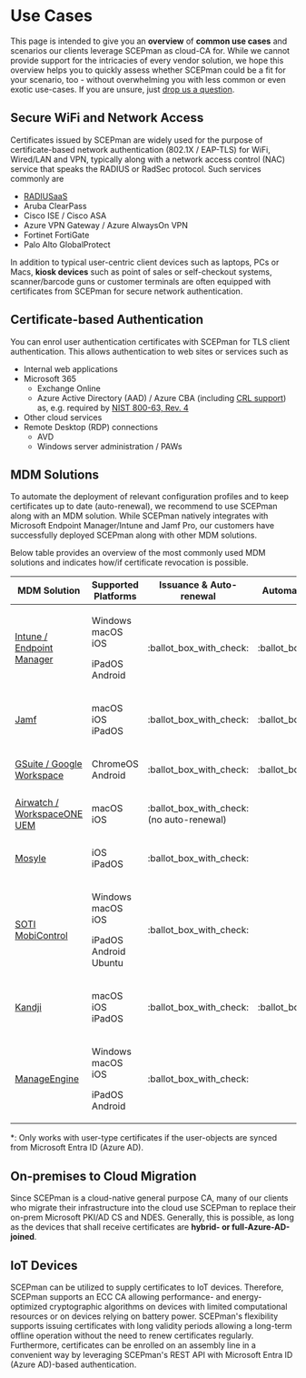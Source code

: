 # Use Cases

This page is intended to give you an **overview** of **common use cases** and scenarios our clients leverage SCEPman as cloud-CA for. While we cannot provide support for the intricacies of every vendor solution, we hope this overview helps you to quickly assess whether SCEPman could be a fit for your scenario, too - without overwhelming you with less common or even exotic use-cases. If you are unsure, just [drop us a question](https://www.scepman.com/drop-a-question).

## Secure WiFi and Network Access

Certificates issued by SCEPman are widely used for the purpose of certificate-based network authentication (802.1X / EAP-TLS) for WiFi, Wired/LAN and VPN, typically along with a network access control (NAC) service that speaks the RADIUS or RadSec protocol. Such services commonly are

* [RADIUSaaS](https://www.radius-as-a-service.com/)
* Aruba ClearPass
* Cisco ISE / Cisco ASA
* Azure VPN Gateway / Azure AlwaysOn VPN
* Fortinet FortiGate
* Palo Alto GlobalProtect

In addition to typical user-centric client devices such as laptops, PCs or Macs, **kiosk devices** such as point of sales or self-checkout systems, scanner/barcode guns or customer terminals are often equipped with certificates from SCEPman for secure network authentication.

## Certificate-based Authentication

You can enrol user authentication certificates with SCEPman for TLS client authentication. This allows authentication to web sites or services such as

* Internal web applications
* Microsoft 365
  * Exchange Online
  * Azure Active Directory (AAD) / Azure CBA (including [CRL support](scepman-configuration/optional/application-settings/crl.md)) as, e.g. required by [NIST 800-63, Rev. 4](https://www.nist.gov/identity-access-management/roadmap-nist-special-publication-800-63-4-digital-identity-guidelines)
* Other cloud services
* Remote Desktop (RDP) connections
  * AVD
  * Windows server administration / PAWs

## MDM Solutions

To automate the deployment of relevant configuration profiles and to keep certificates up to date (auto-renewal), we recommend to use SCEPman along with an MDM solution. While SCEPman natively integrates with Microsoft Endpoint Manager/Intune and Jamf Pro, our customers have successfully deployed SCEPman along with other MDM solutions.

Below table provides an overview of the most commonly used MDM solutions and indicates how/if certificate revocation is possible.

| MDM Solution                                                                               | Supported Platforms                                              | Issuance & Auto-renewal                      | Automatic Revocation         | Manual Revocation                                                                  | Links                                                                                                                                                                                                                                                                                                                                                                    |
| ------------------------------------------------------------------------------------------ | ---------------------------------------------------------------- | -------------------------------------------- | ---------------------------- | ---------------------------------------------------------------------------------- | ------------------------------------------------------------------------------------------------------------------------------------------------------------------------------------------------------------------------------------------------------------------------------------------------------------------------------------------------------------------------ |
| <p><a href="certificate-deployment/microsoft-intune/">Intune /<br>Endpoint Manager</a></p> | <p>Windows<br>macOS<br>iOS</p><p>iPadOS<br>Android</p>           | :ballot\_box\_with\_check:                   | :ballot\_box\_with\_check:   | <p><span data-gb-custom-inline data-tag="emoji" data-code="2611">☑️</span><br></p> | [Microsoft Docs](https://docs.microsoft.com/en-us/mem/intune/protect/certificates-profile-scep)                                                                                                                                                                                                                                                                          |
| [Jamf](certificate-deployment/jamf/)                                                       | <p>macOS<br>iOS<br>iPadOS</p>                                    | :ballot\_box\_with\_check:                   | :ballot\_box\_with\_check:   | :ballot\_box\_with\_check:                                                         | [Jamf Technical Paper](https://docs.jamf.com/technical-papers/jamf-pro/scep-proxy/10.0.0/Introduction.html)                                                                                                                                                                                                                                                              |
| [GSuite / Google Workspace](certificate-deployment/static-certificates/)                   | <p>ChromeOS<br>Android</p>                                       | :ballot\_box\_with\_check:                   | :ballot\_box\_with\_check:\* | :ballot\_box\_with\_check:                                                         | [Google Support Docs](https://support.google.com/chrome/a/answer/11053129?hl=en)                                                                                                                                                                                                                                                                                         |
| [Airwatch / WorkspaceONE UEM](certificate-deployment/static-certificates/)                 | <p>macOS<br>iOS</p>                                              | :ballot\_box\_with\_check: (no auto-renewal) |                              | :ballot\_box\_with\_check:                                                         | [VMware Support Docs](https://docs.vmware.com/en/VMware-Workspace-ONE-UEM/2011/Certificate_Authority_Integrations/GUID-EF7C4D44-9480-4AD1-91E3-EA4F02448F5A.html)                                                                                                                                                                                                        |
| [Mosyle](certificate-deployment/static-certificates/mosyle.md)                             | <p>iOS<br>iPadOS</p>                                             | :ballot\_box\_with\_check:                   |                              | :ballot\_box\_with\_check:                                                         |                                                                                                                                                                                                                                                                                                                                                                          |
| [SOTI MobiControl](certificate-deployment/static-certificates/)                            | <p>Windows<br>macOS<br>iOS</p><p>iPadOS<br>Android<br>Ubuntu</p> | :ballot\_box\_with\_check:                   |                              | :ballot\_box\_with\_check:                                                         | <p><a href="https://www.soti.net/mc/help/v14.1/en/console/reference/dialogs/globalsettings/certificates/certificate_authorities.html?hl=certificate%2Cauthority#globalsetting_certificate_authorities__genericscep">Soti Docs - External CA</a><br><a href="https://www.soti.net/mc/help/v14.1/en/console/system/certificates/add.html">Soti Docs - SCEP Profile</a></p> |
| [Kandji](certificate-deployment/static-certificates/kandji.md)                             | <p>macOS<br>iOS<br>iPadOS</p>                                    | :ballot\_box\_with\_check:                   | :ballot\_box\_with\_check:\* | :ballot\_box\_with\_check:                                                         | [Kandji Docs](https://support.kandji.io/support/solutions/articles/72000559782-scep-profile)                                                                                                                                                                                                                                                                             |
| [ManageEngine](certificate-deployment/static-certificates/)                                | <p>Windows<br>macOS<br>iOS</p><p>iPadOS<br>Android</p>           | :ballot\_box\_with\_check:                   |                              | :ballot\_box\_with\_check:                                                         | [ManageEngine Docs](https://www.manageengine.com/mobile-device-management/help/certificate_management/mdm_integrating_generic_scep.html)                                                                                                                                                                                                                                 |

\*: Only works with user-type certificates if the user-objects are synced from Microsoft Entra ID (Azure AD).

## On-premises to Cloud Migration

Since SCEPman is a cloud-native general purpose CA, many of our clients who migrate their infrastructure into the cloud use SCEPman to replace their on-prem Microsoft PKI/AD CS and NDES. Generally, this is possible, as long as the devices that shall receive certificates are **hybrid- or full-Azure-AD-joined**.

## IoT Devices

SCEPman can be utilized to supply certificates to IoT devices. Therefore, SCEPman supports an ECC CA allowing performance- and energy-optimized cryptographic algorithms on devices with limited computational resources or on devices relying on battery power. SCEPman's flexibility supports issuing certificates with long validity periods allowing a long-term offline operation without the need to renew certificates regularly. Furthermore, certificates can be enrolled on an assembly line in a convenient way by leveraging SCEPman's REST API with Microsoft Entra ID (Azure AD)-based authentication.

